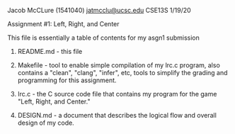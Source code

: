 Jacob McCLure (1541040)
jatmcclu@ucsc.edu
CSE13S
1/19/20

Assignment #1: Left, Right, and Center

This file is essentially a table of contents for my asgn1 submission

1) README.md - this file

2) Makefile - tool to enable simple compilation of my lrc.c program, also contains
   a "clean", "clang", "infer", etc, tools to simplify the grading and programming
   for this assignment.

3) lrc.c - the C source code file that contains my program for the game "Left, Right,
   and Center."

4) DESIGN.md - a document that describes the logical flow and overall design of my code.
